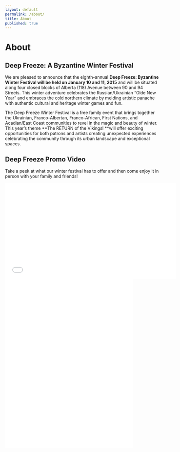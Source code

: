 ```yaml
---
layout: default
permalink: /about/
title: About
published: true
---
```


# About

## Deep Freeze: A Byzantine Winter Festival

We are pleased to announce that the eighth-annual **Deep Freeze: Byzantine Winter Festival will be held on January 10 and 11, 2015** and will be situated along four closed blocks of Alberta (118) Avenue between 90 and 94 Streets. This winter adventure celebrates the Russian/Ukrainian “Olde New Year” and embraces the cold northern climate by melding artistic panache with authentic cultural and heritage winter games and fun.

The Deep Freeze Winter Festival is a free family event that brings together the Ukrainian, Franco-Albertan, Franco-African, First Nations, and Acadian/East Coast communities to revel in the magic and beauty of winter. This year’s theme **The RETURN of the Vikings! **will offer exciting opportunities for both patrons and artists creating unexpected experiences celebrating the community through its urban landscape and exceptional spaces.

## Deep Freeze Promo Video

Take a peek at what our winter festival has to offer and then come enjoy it in person with your family and friends!

<iframe width="560" height="315" src="//www.youtube.com/embed/5l957U6WqRs" frameborder="0" allowfullscreen></iframe>


<iframe width="420" height="236" src="//www.youtube.com/embed/MeE6-7bGCt8" frameborder="0" allowfullscreen></iframe>


<iframe width="420" height="315" src="//www.youtube.com/embed/jVdqzO8Pa68" frameborder="0" allowfullscreen></iframe>